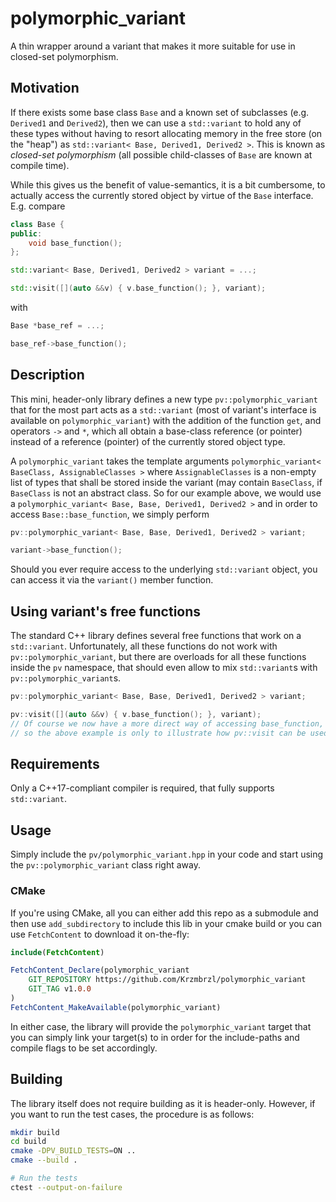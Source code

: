 # polymorphic_variant

A thin wrapper around a variant that makes it more suitable for use in closed-set polymorphism.

## Motivation

If there exists some base class `Base` and a known set of subclasses (e.g. `Derived1` and `Derived2`), then we can use a `std::variant` to hold any of
these types without having to resort allocating memory in the free store (on the "heap") as `std::variant< Base, Derived1, Derived2 >`. This is known
as _closed-set polymorphism_ (all possible child-classes of `Base` are known at compile time).

While this gives us the benefit of value-semantics, it is a bit cumbersome, to actually access the currently stored object by virtue of the `Base`
interface. E.g. compare
```cpp
class Base {
public:
    void base_function();
};

std::variant< Base, Derived1, Derived2 > variant = ...;

std::visit([](auto &&v) { v.base_function(); }, variant);
```
with
```cpp
Base *base_ref = ...;

base_ref->base_function();
```


## Description

This mini, header-only library defines a new type `pv::polymorphic_variant` that for the most part acts as a `std::variant` (most of variant's
interface is available on `polymorphic_variant`) with the addition of the function `get`, and operators `->` and `*`, which all obtain a base-class 
reference (or pointer) instead of a reference (pointer) of the currently stored object type.

A `polymorphic_variant` takes the template arguments `polymorphic_variant< BaseClass, AssignableClasses >` where `AssignableClasses` is a non-empty
list of types that shall be stored inside the variant (may contain `BaseClass`, if `BaseClass` is not an abstract class. So for our example above, we
would use a `polymorphic_variant< Base, Base, Derived1, Derived2 >` and in order to access `Base::base_function`, we simply perform
```cpp
pv::polymorphic_variant< Base, Base, Derived1, Derived2 > variant;

variant->base_function();
```

Should you ever require access to the underlying `std::variant` object, you can access it via the `variant()` member function.


## Using variant's free functions

The standard C++ library defines several free functions that work on a `std::variant`. Unfortunately, all these functions do not work with
`pv::polymorphic_variant`, but there are overloads for all these functions inside the `pv` namespace, that should even allow to mix `std::variant`s
with `pv::polymorphic_variant`s.

```cpp
pv::polymorphic_variant< Base, Base, Derived1, Derived2 > variant;

pv::visit([](auto &&v) { v.base_function(); }, variant);
// Of course we now have a more direct way of accessing base_function,
// so the above example is only to illustrate how pv::visit can be used.
```


## Requirements

Only a C++17-compliant compiler is required, that fully supports `std::variant`.


## Usage

Simply include the `pv/polymorphic_variant.hpp` in your code and start using the `pv::polymorphic_variant` class right away.

### CMake

If you're using CMake, all you can either add this repo as a submodule and then use `add_subdirectory` to include this lib in your cmake build or you
can use `FetchContent` to download it on-the-fly:
```cmake
include(FetchContent)

FetchContent_Declare(polymorphic_variant
    GIT_REPOSITORY https://github.com/Krzmbrzl/polymorphic_variant
	GIT_TAG v1.0.0
)
FetchContent_MakeAvailable(polymorphic_variant)
```
In either case, the library will provide the `polymorphic_variant` target that you can simply link your target(s) to in order for the include-paths
and compile flags to be set accordingly.


## Building

The library itself does not require building as it is header-only. However, if you want to run the test cases, the procedure is as follows:
```bash
mkdir build
cd build
cmake -DPV_BUILD_TESTS=ON ..
cmake --build .

# Run the tests
ctest --output-on-failure
```

